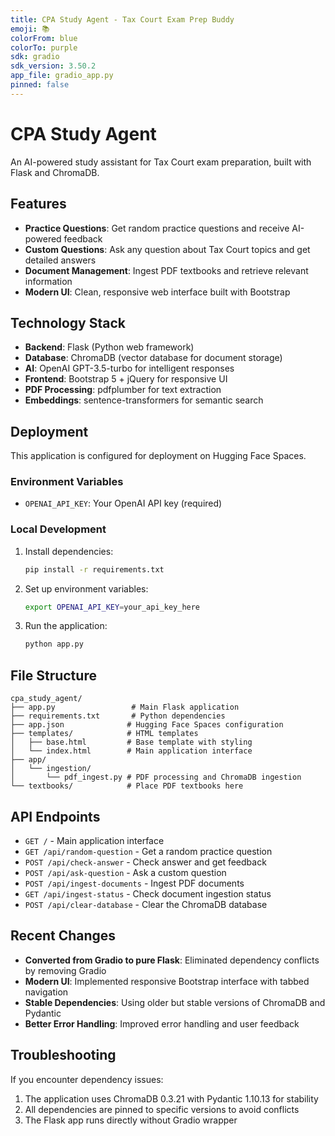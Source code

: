 ```yaml
---
title: CPA Study Agent - Tax Court Exam Prep Buddy
emoji: 📚
colorFrom: blue
colorTo: purple
sdk: gradio
sdk_version: 3.50.2
app_file: gradio_app.py
pinned: false
---
```


# CPA Study Agent

An AI-powered study assistant for Tax Court exam preparation, built with Flask and ChromaDB.

## Features

- **Practice Questions**: Get random practice questions and receive AI-powered feedback
- **Custom Questions**: Ask any question about Tax Court topics and get detailed answers
- **Document Management**: Ingest PDF textbooks and retrieve relevant information
- **Modern UI**: Clean, responsive web interface built with Bootstrap

## Technology Stack

- **Backend**: Flask (Python web framework)
- **Database**: ChromaDB (vector database for document storage)
- **AI**: OpenAI GPT-3.5-turbo for intelligent responses
- **Frontend**: Bootstrap 5 + jQuery for responsive UI
- **PDF Processing**: pdfplumber for text extraction
- **Embeddings**: sentence-transformers for semantic search

## Deployment

This application is configured for deployment on Hugging Face Spaces.

### Environment Variables

- `OPENAI_API_KEY`: Your OpenAI API key (required)

### Local Development

1. Install dependencies:
   ```bash
   pip install -r requirements.txt
   ```

2. Set up environment variables:
   ```bash
   export OPENAI_API_KEY=your_api_key_here
   ```

3. Run the application:
   ```bash
   python app.py
   ```

## File Structure

```
cpa_study_agent/
├── app.py                 # Main Flask application
├── requirements.txt       # Python dependencies
├── app.json              # Hugging Face Spaces configuration
├── templates/            # HTML templates
│   ├── base.html         # Base template with styling
│   └── index.html        # Main application interface
├── app/
│   └── ingestion/
│       └── pdf_ingest.py # PDF processing and ChromaDB ingestion
└── textbooks/            # Place PDF textbooks here
```

## API Endpoints

- `GET /` - Main application interface
- `GET /api/random-question` - Get a random practice question
- `POST /api/check-answer` - Check answer and get feedback
- `POST /api/ask-question` - Ask a custom question
- `POST /api/ingest-documents` - Ingest PDF documents
- `GET /api/ingest-status` - Check document ingestion status
- `POST /api/clear-database` - Clear the ChromaDB database

## Recent Changes

- **Converted from Gradio to pure Flask**: Eliminated dependency conflicts by removing Gradio
- **Modern UI**: Implemented responsive Bootstrap interface with tabbed navigation
- **Stable Dependencies**: Using older but stable versions of ChromaDB and Pydantic
- **Better Error Handling**: Improved error handling and user feedback

## Troubleshooting

If you encounter dependency issues:
1. The application uses ChromaDB 0.3.21 with Pydantic 1.10.13 for stability
2. All dependencies are pinned to specific versions to avoid conflicts
3. The Flask app runs directly without Gradio wrapper 